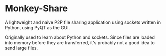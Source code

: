 Monkey-Share
============

A lightweight and naive P2P file sharing application using sockets written in Python, using PyQT as the GUI.

Originally used to learn about Python and sockets. Since files are loaded into memory before they are transferred, it's probably not a good idea to send large files.

